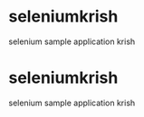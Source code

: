 # seleniumkrish
selenium sample application krish
# seleniumkrish
selenium sample application krish
